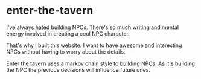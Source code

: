 # enter-the-tavern

I've always hated building NPCs. There's so much writing and mental energy involved in creating a cool NPC character.

That's why I built this website. I want to have awesome and interesting NPCs without having to worry about the details.

Enter the tavern uses a markov chain style to building NPCs. 
As it's building the NPC the previous decisions will influence future ones.
